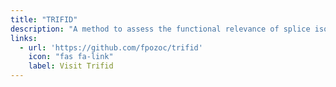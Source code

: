 ```yaml
---
title: "TRIFID"
description: "A method to assess the functional relevance of splice isoforms."
links:
  - url: 'https://github.com/fpozoc/trifid'
    icon: "fas fa-link"
    label: Visit Trifid
---
```

